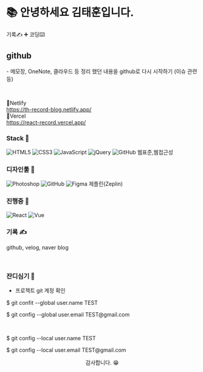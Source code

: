 #  📚 안녕하세요 김태훈입니다.
<p> 기록✍️ ➕ 코딩⌨️</p>

## github
<p>
- 메모장, OneNote, 클라우드 등 정리 했던 내용을 github로 다시 시작하기 (이슈 관련 등)
</p>
<br>

🎈Netlify<br>
https://th-record-blog.netlify.app/<br>
🎈Vercel<br>
https://react-record.vercel.app/<br>

### Stack 📕
<span><img src="https://img.shields.io/badge/HTML5-E34F26?style=for-the-badge&logo=HTML5&logoColor=white" alt="HTML5" /></span>
<span><img src="https://img.shields.io/badge/CSS3-1572B6?style=for-the-badge&logo=CSS3&logoColor=white" alt="CSS3" /></span>
<span><img src="https://img.shields.io/badge/JavaScript-f7DF1E?style=for-the-badge&logo=JavaScript&logoColor=white" alt="JavaScript" /></span>
<span><img src="https://img.shields.io/badge/jQuery-0769AD?style=for-the-badge&logo=jQuery&logoColor=white" alt="jQuery" /></span>
<span><img src="https://img.shields.io/badge/GitHub-181717?style=for-the-badge&logo=GitHub&logoColor=white" alt="GitHub" /></span>
<span>웹표준,웹접근성</span>
<br>

### 디자인툴 📘
<span><img src="https://img.shields.io/badge/Adobe Photoshop-31A8FF?style=for-the-badge&logo=Adobe Photoshop&logoColor=white" alt="Photoshop" /></span>
<span><img src="https://img.shields.io/badge/GitHub-181717?style=for-the-badge&logo=GitHub&logoColor=white" alt="GitHub" /></span>
<span><img src="https://img.shields.io/badge/Figma-F24E1E?style=for-the-badge&logo=Figma&logoColor=white" alt="Figma" /></span>
<span>제플린(Zeplin)</span>
<br>

### 진행중 📖
<span><img src="https://img.shields.io/badge/React-61DAFB?style=for-the-badge&logo=React&logoColor=white" alt="React" /></span>
<span><img src="https://img.shields.io/badge/Vue-4FC08D?style=for-the-badge&logo=Vue&logoColor=white" alt="Vue" /></span>
<br>

### 기록 ✍️
<p>github, velog, naver blog</p>
<a href="https://github.com/TH91-Github"><img src="https://img.shields.io/badge/GitHub-181717?style=for-the-badge&logo=GitHub&logoColor=white" alt="" /></a>
<a href="https://velog.io/@th_velog"><img src="https://img.shields.io/badge/Velog-20C997?style=for-the-badge&logo=Velog&logoColor=white" alt="" /></a>
<a href="https://blog.naver.com/k__taehoon__"><img src="https://img.shields.io/badge/Naver-03C75A?style=for-the-badge&logo=Naver&logoColor=white" alt="" /></a>
<br>

### 잔디심기 🌱
* 프로젝트 git 계정 확인
<p>$ git confit --global user.name TEST</p>
<p>$ git config --global user.email TEST@gmail.com</p>
<br />
<p>$ git config --local user.name TEST</p>
<p>$ git config --local user.email TEST@gmail.com</p>


<p align="center">감사합니다. 😁</P>
